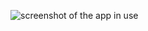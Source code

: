 ![screenshot of the app in use](http://cl.ly/image/2o2f2Y0i3N26/Image%202015-01-24%20at%207.24.03%20PM.png)
